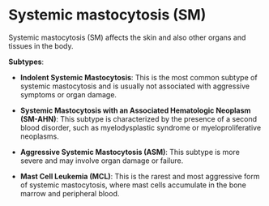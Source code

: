 # Systemic mastocytosis (SM)

Systemic mastocytosis (SM) affects the skin and also other organs and tissues in the body.

**Subtypes**:

* **Indolent Systemic Mastocytosis**: This is the most common subtype of systemic mastocytosis and is usually not associated with aggressive symptoms or organ damage.

* **Systemic Mastocytosis with an Associated Hematologic Neoplasm (SM-AHN)**: This subtype is characterized by the presence of a second blood disorder, such as myelodysplastic syndrome or myeloproliferative neoplasms.

* **Aggressive Systemic Mastocytosis (ASM)**: This subtype is more severe and may involve organ damage or failure.

* **Mast Cell Leukemia (MCL)**: This is the rarest and most aggressive form of systemic mastocytosis, where mast cells accumulate in the bone marrow and peripheral blood.
